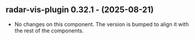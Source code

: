   ## radar-vis-plugin 0.32.1 - (2025-08-21)
  
  * No changes on this component. The version is bumped to align it
    with the rest of the components.
